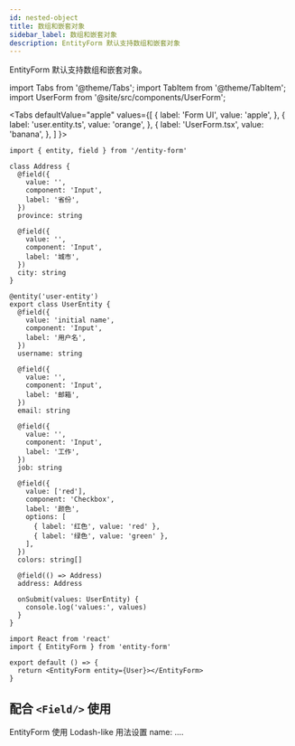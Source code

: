 ```yaml
---
id: nested-object
title: 数组和嵌套对象
sidebar_label: 数组和嵌套对象
description: EntityForm 默认支持数组和嵌套对象
---
```


EntityForm 默认支持数组和嵌套对象。

import Tabs from '@theme/Tabs';
import TabItem from '@theme/TabItem';
import UserForm from '@site/src/components/UserForm';

<Tabs
defaultValue="apple"
values={[
{ label: 'Form UI', value: 'apple', },
{ label: 'user.entity.ts', value: 'orange', },
{ label: 'UserForm.tsx', value: 'banana', },
]
}>
<TabItem value="apple">
<UserForm />
</TabItem>
<TabItem value="orange">

```tsx
import { entity, field } from '/entity-form'

class Address {
  @field({
    value: '',
    component: 'Input',
    label: '省份',
  })
  province: string

  @field({
    value: '',
    component: 'Input',
    label: '城市',
  })
  city: string
}

@entity('user-entity')
export class UserEntity {
  @field({
    value: 'initial name',
    component: 'Input',
    label: '用户名',
  })
  username: string

  @field({
    value: '',
    component: 'Input',
    label: '邮箱',
  })
  email: string

  @field({
    value: '',
    component: 'Input',
    label: '工作',
  })
  job: string

  @field({
    value: ['red'],
    component: 'Checkbox',
    label: '颜色',
    options: [
      { label: '红色', value: 'red' },
      { label: '绿色', value: 'green' },
    ],
  })
  colors: string[]

  @field(() => Address)
  address: Address

  onSubmit(values: UserEntity) {
    console.log('values:', values)
  }
}
```

</TabItem>
<TabItem value="banana">

```tsx
import React from 'react'
import { EntityForm } from 'entity-form'

export default () => {
  return <EntityForm entity={User}></EntityForm>
}
```

</TabItem>
</Tabs>

## 配合 `<Field/>` 使用

EntityForm 使用 Lodash-like 用法设置 name:
....
